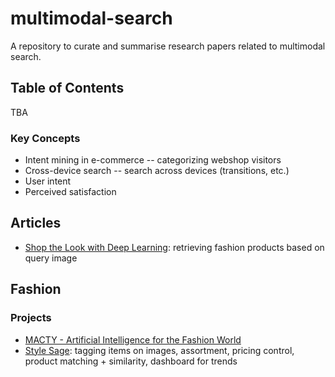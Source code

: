 # multimodal-search
A repository to curate and summarise research papers related to multimodal search.


## Table of Contents

TBA

### Key Concepts

* Intent mining in e-commerce -- categorizing webshop visitors
* Cross-device search -- search across devices (transitions, etc.)
* User intent 
* Perceived satisfaction

## Articles

* [Shop the Look with Deep Learning](https://jobs.zalando.com/tech/blog/shop-look-deep-learning/?gh_src=4n3gxh1): retrieving fashion products based on query image


## Fashion

### Projects
* [MACTY - Artificial Intelligence for the Fashion World](https://www.macty.eu/)
* [Style Sage](https://stylesage.co/): tagging items on images, assortment, pricing control, product matching + similarity, dashboard for trends
